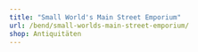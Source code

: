 ```yaml
---
title: "Small World's Main Street Emporium"
url: /bend/small-worlds-main-street-emporium/
shop: Antiquitäten
---
```


